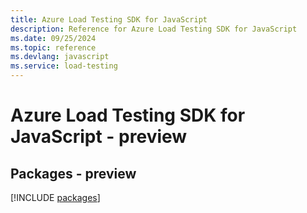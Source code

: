 ```yaml
---
title: Azure Load Testing SDK for JavaScript
description: Reference for Azure Load Testing SDK for JavaScript
ms.date: 09/25/2024
ms.topic: reference
ms.devlang: javascript
ms.service: load-testing
---
```

# Azure Load Testing SDK for JavaScript - preview
## Packages - preview
[!INCLUDE [packages](load-testing-index.md)]